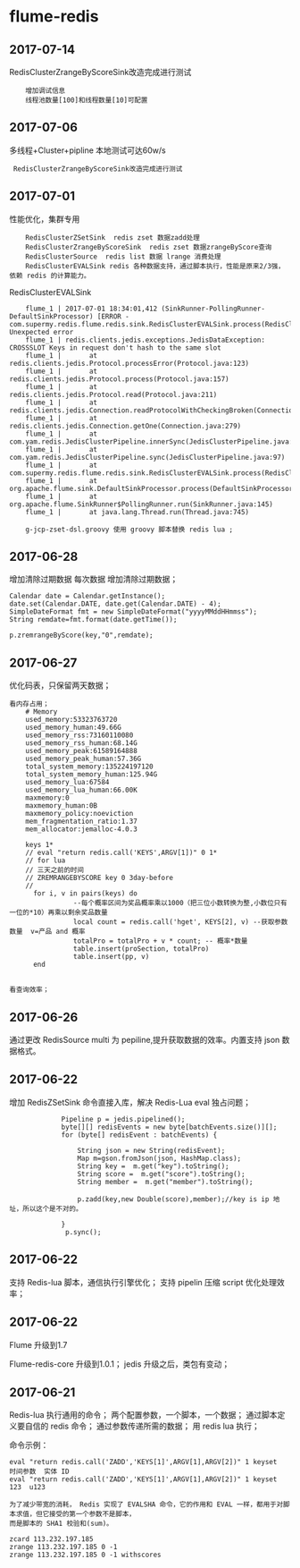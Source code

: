 flume-redis
===========



2017-07-14
----------

RedisClusterZrangeByScoreSink改造完成进行测试
        
        增加调试信息
        线程池数量[100]和线程数量[10]可配置
     


2017-07-06
----------

多线程+Cluster+pipline 本地测试可达60w/s
        
     RedisClusterZrangeByScoreSink改造完成进行测试
        


2017-07-01
----------

性能优化，集群专用

        RedisClusterZSetSink  redis zset 数据zadd处理
        RedisClusterZrangeByScoreSink  redis zset 数据zrangeByScore查询
        RedisClusterSource  redis list 数据 lrange 消费处理
        RedisClusterEVALSink redis 各种数据支持，通过脚本执行，性能是原来2/3强，依赖 redis 的计算能力。

        
RedisClusterEVALSink
        
        flume_1 | 2017-07-01 18:34:01,412 (SinkRunner-PollingRunner-DefaultSinkProcessor) [ERROR - com.supermy.redis.flume.redis.sink.RedisClusterEVALSink.process(RedisClusterEVALSink.java:215)] Unexpected error
        flume_1 | redis.clients.jedis.exceptions.JedisDataException: CROSSSLOT Keys in request don't hash to the same slot
        flume_1 |       at redis.clients.jedis.Protocol.processError(Protocol.java:123)
        flume_1 |       at redis.clients.jedis.Protocol.process(Protocol.java:157)
        flume_1 |       at redis.clients.jedis.Protocol.read(Protocol.java:211)
        flume_1 |       at redis.clients.jedis.Connection.readProtocolWithCheckingBroken(Connection.java:297)
        flume_1 |       at redis.clients.jedis.Connection.getOne(Connection.java:279)
        flume_1 |       at com.yam.redis.JedisClusterPipeline.innerSync(JedisClusterPipeline.java:120)
        flume_1 |       at com.yam.redis.JedisClusterPipeline.sync(JedisClusterPipeline.java:97)
        flume_1 |       at com.supermy.redis.flume.redis.sink.RedisClusterEVALSink.process(RedisClusterEVALSink.java:203)
        flume_1 |       at org.apache.flume.sink.DefaultSinkProcessor.process(DefaultSinkProcessor.java:67)
        flume_1 |       at org.apache.flume.SinkRunner$PollingRunner.run(SinkRunner.java:145)
        flume_1 |       at java.lang.Thread.run(Thread.java:745)

        g-jcp-zset-dsl.groovy 使用 groovy 脚本替换 redis lua ;
        
                

2017-06-28
----------

增加清除过期数据 每次数据 增加清除过期数据；

    Calendar date = Calendar.getInstance();
    date.set(Calendar.DATE, date.get(Calendar.DATE) - 4);
    SimpleDateFormat fmt = new SimpleDateFormat("yyyyMMddHHmmss");
    String remdate=fmt.format(date.getTime());
    
    p.zremrangeByScore(key,"0",remdate);


2017-06-27
----------

优化码表，只保留两天数据；

    看内存占用；
        # Memory
        used_memory:53323763720
        used_memory_human:49.66G
        used_memory_rss:73160110080
        used_memory_rss_human:68.14G
        used_memory_peak:61589164888
        used_memory_peak_human:57.36G
        total_system_memory:135224197120
        total_system_memory_human:125.94G
        used_memory_lua:67584
        used_memory_lua_human:66.00K
        maxmemory:0
        maxmemory_human:0B
        maxmemory_policy:noeviction
        mem_fragmentation_ratio:1.37
        mem_allocator:jemalloc-4.0.3
        
        keys 1*
        // eval "return redis.call('KEYS',ARGV[1])" 0 1*
        // for lua
        // 三天之前的时间
        // ZREMRANGEBYSCORE key 0 3day-before
        //
          for i, v in pairs(keys) do
                    --每个概率区间为奖品概率乘以1000（把三位小数转换为整,小数位只有一位的*10）再乘以剩余奖品数量
                    local count = redis.call('hget', KEYS[2], v) --获取参数数量  v=产品 and 概率
                    totalPro = totalPro + v * count; -- 概率*数量
                    table.insert(proSection, totalPro)
                    table.insert(pp, v)
          end

        
    看查询效率；

2017-06-26
----------

通过更改 RedisSource multi 为 pepiline,提升获取数据的效率。内置支持 json 数据格式。

2017-06-22
----------

增加 RedisZSetSink 命令直接入库，解决 Redis-Lua eval 独占问题；
    
    
                 Pipeline p = jedis.pipelined();
                 byte[][] redisEvents = new byte[batchEvents.size()][];
                 for (byte[] redisEvent : batchEvents) {
 
                     String json = new String(redisEvent);
                     Map m=gson.fromJson(json, HashMap.class);
                     String key =  m.get("key").toString();
                     String score =  m.get("score").toString();
                     String member =  m.get("member").toString();
 
                     p.zadd(key,new Double(score),member);//key is ip 地址，所以这个是不对的。
 
                 }
                  p.sync();

        
                    


2017-06-22
----------

支持 Redis-lua 脚本，通信执行引擎优化；
支持 pipelin 压缩 script 优化处理效率；


2017-06-22
----------

Flume 升级到1.7

Flume-redis-core 升级到1.0.1；
    jedis 升级之后，类包有变动；
    

2017-06-21
----------

Redis-lua 执行通用的命令；
    两个配置参数，一个脚本，一个数据；
    通过脚本定义要自信的 redis 命令；
    通过参数传递所需的数据；
    用 redis lua 执行；    

命令示例：

    eval "return redis.call('ZADD','KEYS[1]',ARGV[1],ARGV[2])" 1 keyset   时间参数  实体 ID
    eval "return redis.call('ZADD','KEYS[1]',ARGV[1],ARGV[2])" 1 keyset   123  u123
    
    为了减少带宽的消耗， Redis 实现了 EVALSHA 命令，它的作用和 EVAL 一样，都用于对脚本求值，但它接受的第一个参数不是脚本，
    而是脚本的 SHA1 校验和(sum)。
    
    zcard 113.232.197.185
    zrange 113.232.197.185 0 -1
    zrange 113.232.197.185 0 -1 withscores
 